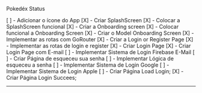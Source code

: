 
Pokedéx Status

[ ] - Adicionar o ícone do App 
[X] - Criar SplashScreen 
[X] - Colocar a SplashScreen funcional 
[X] - Criar a Onboarding screen 
[X] - Colocar funcional a Onboarding Screen 
[X] - Criar o Model Onboarding Screen
[X] - Implementar as rotas com GoRouter
[X] - Criar a Login or Register Page 
[X] - Implementar as rotas de login e register
[X] - Criar Login Page
[X] - Criar Login Page com E-mail
[ ] - Implementar Sistema de Login Firebase E-Mail
[ ] - Criar Página de esqueceu sua senha
[ ] - Implementar Lógica de esqueceu a senha 
[ ] - Implementar Sistema de Login Google
[ ] - Implementar Sistema de Login Apple
[ ] - Criar Página Load Login;
[X] - Criar Página Login Succees;




________________________________________________________________________________
